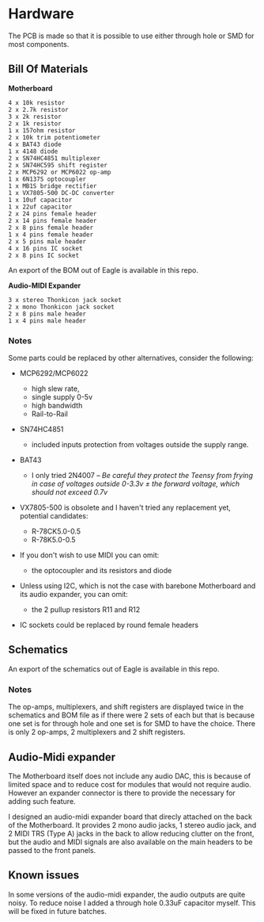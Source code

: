 # Hardware

The PCB is made so that it is possible to use either through hole or SMD for most components.

## Bill Of Materials

**Motherboard**

```
4 x 10k resistor
2 x 2.7k resistor
3 x 2k resistor
2 x 1k resistor
1 x 157ohm resistor
2 x 10k trim potentiometer
4 x BAT43 diode
1 x 4148 diode
2 x SN74HC4851 multiplexer
2 x SN74HC595 shift register
2 x MCP6292 or MCP6022 op-amp
1 x 6N137S optocoupler
1 x MB1S bridge rectifier
1 x VX7805-500 DC-DC converter
1 x 10uf capacitor
1 x 22uf capacitor
2 x 24 pins female header
2 x 14 pins female header
2 x 8 pins female header
1 x 4 pins female header
2 x 5 pins male header
4 x 16 pins IC socket
2 x 8 pins IC socket
```

An export of the BOM out of Eagle is available in this repo.

**Audio-MIDI Expander**

```
3 x stereo Thonkicon jack socket
2 x mono Thonkicon jack socket
2 x 8 pins male header
1 x 4 pins male header
```

### Notes

Some parts could be replaced by other alternatives, consider the following:

- MCP6292/MCP6022
  - high slew rate,
  - single supply 0-5v
  - high bandwidth
  - Rail-to-Rail

- SN74HC4851
  - included inputs protection from voltages outside the supply range.

- BAT43
  - I only tried 2N4007 – *Be careful they protect the Teensy from frying in case of voltages outside 0-3.3v ± the forward voltage, which should not exceed 0.7v*

- VX7805-500 is obsolete and I haven't tried any replacement yet, potential candidates:
  - R-78CK5.0-0.5
  - R-78K5.0-0.5

- If you don't wish to use MIDI you can omit:
  - the optocoupler and its resistors and diode

- Unless using I2C, which is not the case with barebone Motherboard and its audio expander, you can omit:
  - the 2 pullup resistors R11 and R12

- IC sockets could be replaced by round female headers

## Schematics

An export of the schematics out of Eagle is available in this repo.

### Notes

The op-amps, multiplexers, and shift registers are displayed twice in the schematics and BOM file as if there were 2 sets of each but that is because one set is for through hole and one set is for SMD to have the choice. There is only 2 op-amps, 2 multiplexers and 2 shift registers.

## Audio-Midi expander

The Motherboard itself does not include any audio DAC, this is because of limited space and to reduce cost for modules that would not require audio. However an expander connector is there to provide the necessary for adding such feature.

I designed an audio-midi expander board that direcly attached on the back of the Motherboard. It provides 2 mono audio jacks, 1 stereo audio jack, and 2 MIDI TRS (Type A) jacks in the back to allow reducing clutter on the front, but the audio and MIDI signals are also available on the main headers to be passed to the front panels.

## Known issues 

In some versions of the audio-midi expander, the audio outputs are quite noisy. To reduce noise I added a through hole 0.33uF capacitor myself. This will be fixed in future batches.